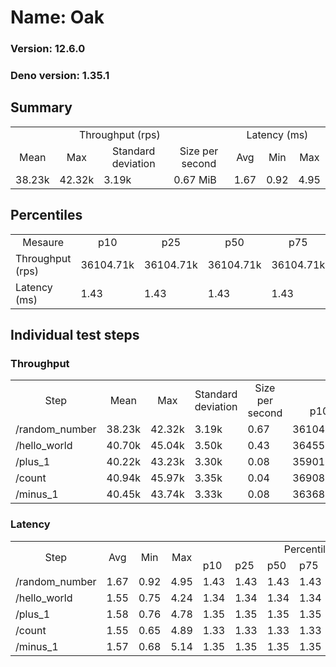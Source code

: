 # Name: Oak 
  
  ### Version: 12.6.0
  ### Deno version: 1.35.1

## Summary
<table>
<tr>
    <td align="center" colspan="4">Throughput (rps)</td>
    <td align="center" colspan="3">Latency (ms)</td>
</tr>
<tr>
    <td align="center">Mean</td>
    <td align="center">Max</td>
    <td align="center">Standard deviation</td>
    <td align="center">Size per second</td>
    <td align="center">Avg</td>
    <td align="center">Min</td>
    <td align="center">Max</td>
</tr>
<tr>
    <td>38.23k</td>
    <td>42.32k</td>
    <td>3.19k</td>
    <td>0.67 MiB</td>
    <td>1.67</td>
    <td>0.92</td>
    <td>4.95</td>
</tr>
</table>

## Percentiles

<table>
<tr>
  <td align="center">Mesaure</td>
  <td align="center">p10</td>
  <td align="center">p25</td>
  <td align="center">p50</td>
  <td align="center">p75</td>
  <td align="center">p90</td>
  <td align="center">p95</td>
  <td align="center">p99</td>
</tr>
<tr>
  <td>Throughput (rps)</td>
  <td>36104.71k</td>
  <td>36104.71k</td>
  <td>36104.71k</td>
  <td>36104.71k</td>
  <td>41020.50k</td>
  <td>41195.76k</td>
  <td>42315.55k</td>
</tr>
<tr>
  <td>Latency (ms)</td>
  <td>1.43</td>
  <td>1.43</td>
  <td>1.43</td>
  <td>1.43</td>
  <td>2.09</td>
  <td>2.25</td>
  <td>2.83</td>
</tr>
</table>

## Individual test steps

### Throughput

<table>
<tr>
  <td align="center" rowspan="2">Step</td>
  <td align="center" rowspan="2">Mean</td>
  <td align="center" rowspan="2">Max</td>
  <td align="center" rowspan="2">Standard deviation</td>
  <td align="center" rowspan="2">Size per second</td>
  <td align="center" colspan="7">Percentiles</td>
</tr>
<tr>
  <!-- still Step -->
  <!-- still Mean -->
  <!-- still Max -->
  <!-- still Standard deviation -->
  <!-- still Size per second -->
  <td align="center">p10</td>
  <td align="center">p25</td>
  <td align="center">p50</td>
  <td align="center">p75</td>
  <td align="center">p90</td>
  <td align="center">p95</td>
  <td align="center">p99</td>
</tr>
<tr>
  <td>/random_number</td>
  <td>38.23k</td>
  <td>42.32k</td>
  <td>3.19k</td>
  <td>0.67</td>
  <td>36104.71k</td>
  <td>36104.71k</td>
  <td>36104.71k</td>
  <td>36104.71k</td>
  <td>41020.50k</td>
  <td>41195.76k</td>
  <td>42315.55k</td>
</tr><tr>
  <td>/hello_world</td>
  <td>40.70k</td>
  <td>45.04k</td>
  <td>3.50k</td>
  <td>0.43</td>
  <td>36455.89k</td>
  <td>36455.89k</td>
  <td>36455.89k</td>
  <td>36455.89k</td>
  <td>43628.01k</td>
  <td>43801.27k</td>
  <td>45037.31k</td>
</tr><tr>
  <td>/plus_1</td>
  <td>40.22k</td>
  <td>43.23k</td>
  <td>3.30k</td>
  <td>0.08</td>
  <td>35901.39k</td>
  <td>35901.39k</td>
  <td>35901.39k</td>
  <td>35901.39k</td>
  <td>43096.16k</td>
  <td>43215.95k</td>
  <td>43234.17k</td>
</tr><tr>
  <td>/count</td>
  <td>40.94k</td>
  <td>45.97k</td>
  <td>3.35k</td>
  <td>0.04</td>
  <td>36908.59k</td>
  <td>36908.59k</td>
  <td>36908.59k</td>
  <td>36908.59k</td>
  <td>43862.49k</td>
  <td>43937.05k</td>
  <td>45972.08k</td>
</tr><tr>
  <td>/minus_1</td>
  <td>40.45k</td>
  <td>43.74k</td>
  <td>3.33k</td>
  <td>0.08</td>
  <td>36368.17k</td>
  <td>36368.17k</td>
  <td>36368.17k</td>
  <td>36368.17k</td>
  <td>43081.80k</td>
  <td>43282.98k</td>
  <td>43737.40k</td>
</tr></table>

### Latency

<table>
<tr>
  <td align="center" rowspan="2">Step</td>
  <td align="center" rowspan="2">Avg</td>
  <td align="center" rowspan="2">Min</td>
  <td align="center" rowspan="2">Max</td>
  <td align="center" colspan="7">Percentiles</td>
</tr>
<tr>
  <!-- still Avg -->
  <!-- still Min -->
  <!-- still Max -->
  <td>p10</td>
  <td>p25</td>
  <td>p50</td>
  <td>p75</td>
  <td>p90</td>
  <td>p95</td>
  <td>p99</td>
</tr>
<tr>
  <td>/random_number</td>
  <td>1.67</td>
  <td>0.92</td>
  <td>4.95</td>
  <td>1.43</td>
  <td>1.43</td>
  <td>1.43</td>
  <td>1.43</td>
  <td>2.09</td>
  <td>2.25</td>
  <td>2.83</td>
</tr><tr>
  <td>/hello_world</td>
  <td>1.55</td>
  <td>0.75</td>
  <td>4.24</td>
  <td>1.34</td>
  <td>1.34</td>
  <td>1.34</td>
  <td>1.34</td>
  <td>1.94</td>
  <td>2.08</td>
  <td>2.65</td>
</tr><tr>
  <td>/plus_1</td>
  <td>1.58</td>
  <td>0.76</td>
  <td>4.78</td>
  <td>1.35</td>
  <td>1.35</td>
  <td>1.35</td>
  <td>1.35</td>
  <td>1.99</td>
  <td>2.13</td>
  <td>2.69</td>
</tr><tr>
  <td>/count</td>
  <td>1.55</td>
  <td>0.65</td>
  <td>4.89</td>
  <td>1.33</td>
  <td>1.33</td>
  <td>1.33</td>
  <td>1.33</td>
  <td>1.94</td>
  <td>2.06</td>
  <td>2.56</td>
</tr><tr>
  <td>/minus_1</td>
  <td>1.57</td>
  <td>0.68</td>
  <td>5.14</td>
  <td>1.35</td>
  <td>1.35</td>
  <td>1.35</td>
  <td>1.35</td>
  <td>1.97</td>
  <td>2.11</td>
  <td>2.69</td>
</tr></table>